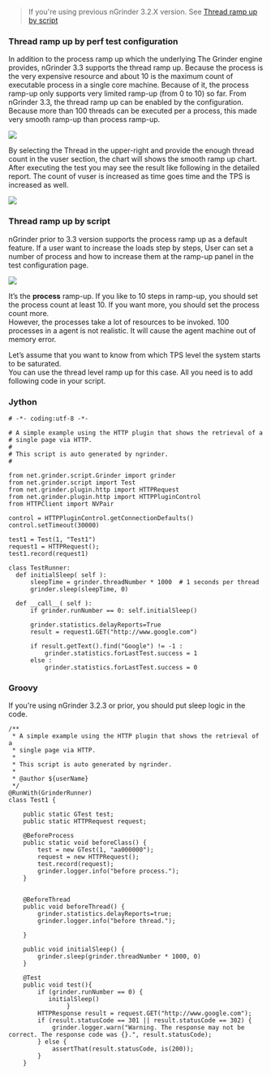 > If you're using previous nGrinder 3.2.X version. See [Thread ramp up by script](how-to-ramp-up-by-threads#thread_ramp_up_by_script)

### Thread ramp up by perf test configuration
In addition to the process ramp up which the underlying The Grinder engine provides, nGrinder 3.3 supports the thread ramp up. Because the process is the very expensive resource and about 10 is the maximum count of executable process in a single core machine. Because of it, the process ramp-up only supports very limited ramp-up (from 0 to 10) so far. From nGrinder 3.3, the thread ramp up can be enabled by the configuration. Because more than 100 threads can be executed per a process, this made very smooth ramp-up than process ramp-up.

![](http://www.cubrid.org/modules/editor/styles/default/files/attach/images/379199/753/546/thread_rampup.PNG)

By selecting the Thread in the upper-right and provide the enough thread count in the vuser section, the chart will shows the smooth ramp up chart. After executing the test you may see the result like following in the detailed report. The count of vuser is increased as time goes time and the TPS is increased as well.

![](http://www.cubrid.org/modules/editor/styles/default/files/attach/images/379199/753/546/vuser_tps.png)

### Thread ramp up by script
nGrinder prior to 3.3 version supports the process ramp up as a default feature. If a user want to increase the loads step by steps, User can set a number of process and how to increase them at the ramp-up panel in the test configuration page.

![](http://www.cubrid.org/files/attach/images/379199/753/546/image_thumb.png)

It’s the **process** ramp-up. If you like to 10 steps in ramp-up, you should set the process count at least 10. If you want more, you should set the process count more.  
However, the processes take a lot of resources to be invoked. 100 processes in a agent is not realistic. It will cause the agent machine out of memory error.

Let’s assume that you want to know from which TPS level the system starts to be saturated.  
You can use the thread level ramp up for this case. All you need is to add following code in your script.

### Jython
```
# -*- coding:utf-8 -*-
 
# A simple example using the HTTP plugin that shows the retrieval of a
# single page via HTTP.
#
# This script is auto generated by ngrinder.
#
 
from net.grinder.script.Grinder import grinder
from net.grinder.script import Test
from net.grinder.plugin.http import HTTPRequest
from net.grinder.plugin.http import HTTPPluginControl
from HTTPClient import NVPair
 
control = HTTPPluginControl.getConnectionDefaults()
control.setTimeout(30000)
 
test1 = Test(1, "Test1")
request1 = HTTPRequest();
test1.record(request1)
 
class TestRunner:
  def initialSleep( self ):
      sleepTime = grinder.threadNumber * 1000  # 1 seconds per thread
      grinder.sleep(sleepTime, 0)
 
  def __call__( self ):
      if grinder.runNumber == 0: self.initialSleep()
 
      grinder.statistics.delayReports=True
      result = request1.GET("http://www.google.com")
       
      if result.getText().find("Google") != -1 :
          grinder.statistics.forLastTest.success = 1
      else :
          grinder.statistics.forLastTest.success = 0
```

### Groovy
If you're using nGrinder 3.2.3 or prior, you should put sleep logic in the code.
```
/**
 * A simple example using the HTTP plugin that shows the retrieval of a
 * single page via HTTP.
 *
 * This script is auto generated by ngrinder.
 *
 * @author ${userName}
 */
@RunWith(GrinderRunner)
class Test1 {
 
    public static GTest test;
    public static HTTPRequest request;
 
    @BeforeProcess
    public static void beforeClass() {
        test = new GTest(1, "aa000000");
        request = new HTTPRequest();
        test.record(request);
        grinder.logger.info("before process.");
    }
 
 
    @BeforeThread
    public void beforeThread() {
        grinder.statistics.delayReports=true;
        grinder.logger.info("before thread.");
         
    }
     
    public void initialSleep() {
        grinder.sleep(grinder.threadNumber * 1000, 0)
    }
 
    @Test
    public void test(){
        if (grinder.runNumber == 0) {
           initialSleep()
                }
        HTTPResponse result = request.GET("http://www.google.com");
        if (result.statusCode == 301 || result.statusCode == 302) {
            grinder.logger.warn("Warning. The response may not be correct. The response code was {}.", result.statusCode);
        } else {
            assertThat(result.statusCode, is(200));
        }
    }
```